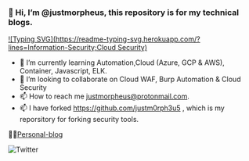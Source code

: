 ### 👋 Hi, I’m @justmorpheus, this repository is for my technical blogs.
[![Typing SVG](https://readme-typing-svg.herokuapp.com/?lines=Information-Security;Cloud Security)](https://git.io/typing-svg) 



- 🌱 I’m currently learning Automation,Cloud (Azure, GCP & AWS), Container, Javascript, ELK.
- 💞️ I’m looking to collaborate on Cloud WAF, Burp Automation & Cloud Security
- 📫 How to reach me justmorpheus@protonmail.com.
- 📫 I have forked https://github.com/justm0rph3u5 , which is my reporsitory for forking security tools.

 👨‍💻[Personal-blog](https://justm0rph3u5.medium.com/)
<!---
justmorpheus/justmorpheus is a ✨ special ✨ repository because its `README.md` (this file) appears on your GitHub profile.
You can click the Preview link to take a look at your changes.
--->
![Twitter](https://img.shields.io/twitter/follow/justm0rph3u5?style=social)
